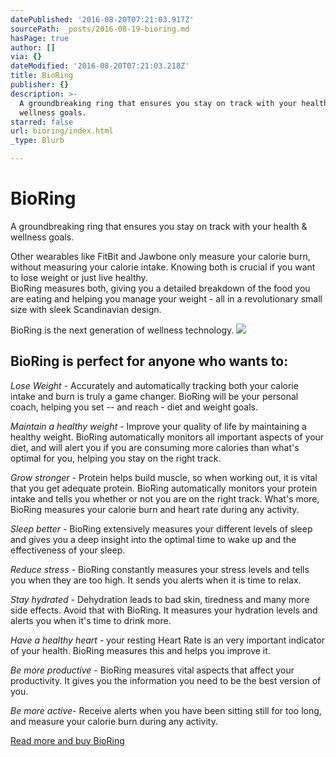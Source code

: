 ```yaml
---
datePublished: '2016-08-20T07:21:03.917Z'
sourcePath: _posts/2016-08-19-bioring.md
hasPage: true
author: []
via: {}
dateModified: '2016-08-20T07:21:03.218Z'
title: BioRing
publisher: {}
description: >-
  A groundbreaking ring that ensures you stay on track with your health &
  wellness goals.
starred: false
url: bioring/index.html
_type: Blurb

---
```

# BioRing

A groundbreaking ring that ensures you stay on track with your health & wellness goals.

Other wearables like FitBit and Jawbone only measure your calorie burn, without measuring your calorie intake. Knowing both is crucial if you want to lose weight or just live healthy.   
BioRing measures both, giving you a detailed breakdown of the food you are eating and helping you manage your weight - all in a revolutionary small size with sleek Scandinavian design. 

BioRing is the next generation of wellness technology.
![](https://the-grid-user-content.s3-us-west-2.amazonaws.com/7e0e2b79-0948-456a-accd-996871dd99d9.jpg)

## BioRing is perfect for anyone who wants to:

_Lose Weight_ - Accurately and automatically tracking both your calorie intake and burn is truly a game changer. BioRing will be your personal coach, helping you set -- and reach - diet and weight goals.

_Maintain a healthy weight_ - Improve your quality of life by maintaining a healthy weight. BioRing automatically monitors all important aspects of your diet, and will alert you if you are consuming more calories than what's optimal for you, helping you stay on the right track.

_Grow stronger_ - Protein helps build muscle, so when working out, it is vital that you get adequate protein. BioRing automatically monitors your protein intake and tells you whether or not you are on the right track. What's more, BioRing measures your calorie burn and heart rate during any activity.

_Sleep better_ - BioRing extensively measures your different levels of sleep and gives you a deep insight into the optimal time to wake up and the effectiveness of your sleep.

_Reduce stress_ - BioRing constantly measures your stress levels and tells you when they are too high. It sends you alerts when it is time to relax.

_Stay hydrated_ - Dehydration leads to bad skin, tiredness and many more side effects. Avoid that with BioRing. It measures your hydration levels and alerts you when it's time to drink more.

_Have a healthy heart_ - your resting Heart Rate is an very important indicator of your health. BioRing measures this and helps you improve it.

_Be more productive_ - BioRing measures vital aspects that affect your productivity. It gives you the information you need to be the best version of you.

_Be more active_- Receive alerts when you have been sitting still for too long, and measure your calorie burn during any activity.

[Read more and buy BioRing][0]

[0]: https://igg.me/at/bioring/x/2034284 "Buy BioRing"